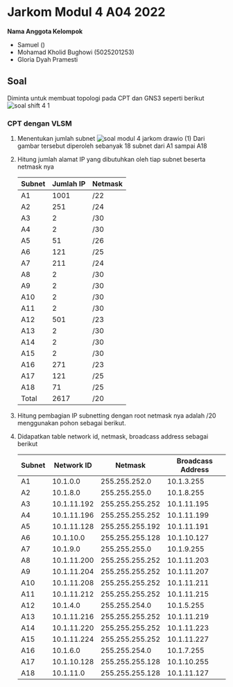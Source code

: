 # Jarkom Modul 4 A04 2022

**Nama Anggota Kelompok**

- Samuel ()
- Mohamad Kholid Bughowi (5025201253)
- Gloria Dyah Pramesti

## Soal

Diminta untuk membuat topologi pada CPT dan GNS3 seperti berikut
![soal shift 4 1](https://user-images.githubusercontent.com/49820990/203488778-e0acac24-3222-4ccd-9570-4cc50669c243.png)

### CPT dengan VLSM

1. Menentukan jumlah subnet
   ![soal modul 4 jarkom drawio (1)](https://user-images.githubusercontent.com/49820990/203488956-0488364a-fbb8-4bbb-b873-bac996f28311.png)
   Dari gambar tersebut diperoleh sebanyak 18 subnet dari A1 sampai A18

2. Hitung jumlah alamat IP yang dibutuhkan oleh tiap subnet beserta netmask nya

   | Subnet | Jumlah IP | Netmask |
   | ------ | --------- | ------- |
   | A1     | 1001      | /22     |
   | A2     | 251       | /24     |
   | A3     | 2         | /30     |
   | A4     | 2         | /30     |
   | A5     | 51        | /26     |
   | A6     | 121       | /25     |
   | A7     | 211       | /24     |
   | A8     | 2         | /30     |
   | A9     | 2         | /30     |
   | A10    | 2         | /30     |
   | A11    | 2         | /30     |
   | A12    | 501       | /23     |
   | A13    | 2         | /30     |
   | A14    | 2         | /30     |
   | A15    | 2         | /30     |
   | A16    | 271       | /23     |
   | A17    | 121       | /25     |
   | A18    | 71        | /25     |
   | Total  | 2617      | /20     |

3. Hitung pembagian IP subnetting dengan root netmask nya adalah /20 menggunakan pohon sebagai berikut.

4. Didapatkan table network id, netmask, broadcass address sebagai berikut

   | Subnet | Network ID  | Netmask         | Broadcass Address |
   | ------ | ----------- | --------------- | ----------------- |
   | A1     | 10.1.0.0    | 255.255.252.0   | 10.1.3.255        |
   | A2     | 10.1.8.0    | 255.255.255.0   | 10.1.8.255        |
   | A3     | 10.1.11.192 | 255.255.255.252 | 10.1.11.195       |
   | A4     | 10.1.11.196 | 255.255.255.252 | 10.1.11.199       |
   | A5     | 10.1.11.128 | 255.255.255.192 | 10.1.11.191       |
   | A6     | 10.1.10.0   | 255.255.255.128 | 10.1.10.127       |
   | A7     | 10.1.9.0    | 255.255.255.0   | 10.1.9.255        |
   | A8     | 10.1.11.200 | 255.255.255.252 | 10.1.11.203       |
   | A9     | 10.1.11.204 | 255.255.255.252 | 10.1.11.207       |
   | A10    | 10.1.11.208 | 255.255.255.252 | 10.1.11.211       |
   | A11    | 10.1.11.212 | 255.255.255.252 | 10.1.11.215       |
   | A12    | 10.1.4.0    | 255.255.254.0   | 10.1.5.255        |
   | A13    | 10.1.11.216 | 255.255.255.252 | 10.1.11.219       |
   | A14    | 10.1.11.220 | 255.255.255.252 | 10.1.11.223       |
   | A15    | 10.1.11.224 | 255.255.255.252 | 10.1.11.227       |
   | A16    | 10.1.6.0    | 255.255.254.0   | 10.1.7.255        |
   | A17    | 10.1.10.128 | 255.255.255.128 | 10.1.10.255       |
   | A18    | 10.1.11.0   | 255.255.255.128 | 10.1.11.127       |
